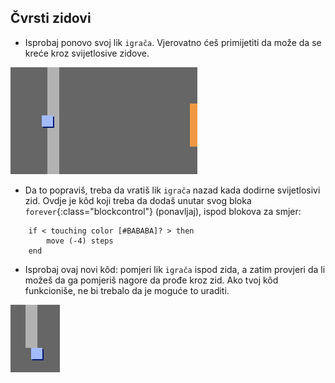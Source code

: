 ## Čvrsti zidovi

+ Isprobaj ponovo svoj lik `igrača`. Vjerovatno ćeš primijetiti da može da se kreće kroz svijetlosive zidove.

![screenshot](images/world-walls.png)

+ Da to popraviš, treba da vratiš lik `igrača` nazad kada dodirne svijetlosivi zid. Ovdje je kôd koji treba da dodaš unutar svog bloka `forever`{:class="blockcontrol"} (ponavljaj), ispod blokova za smjer:

```blocks
    if < touching color [#BABABA]? > then
        move (-4) steps
    end
```

+ Isprobaj ovaj novi kôd: pomjeri lik `igrača` ispod zida, a zatim provjeri da li možeš da ga pomjeriš nagore da prođe kroz zid. Ako tvoj kôd funkcioniše, ne bi trebalo da je moguće to uraditi.

![screenshot](images/world-walls-test.png)